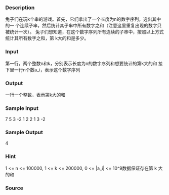 
### Description
兔子们在玩k个串的游戏。首先，它们拿出了一个长度为n的数字序列，选出其中的一
个连续子串，然后统计其子串中所有数字之和（注意这里重复出现的数字只被统计一次）。
兔子们想知道，在这个数字序列所有连续的子串中，按照以上方式统计其所有数字之和，第
k大的和是多少。


### Input
第一行，两个整数n和k，分别表示长度为n的数字序列和想要统计的第k大的和
接下里一行n个数a_i，表示这个数字序列


### Output
一行一个整数，表示第k大的和


### Sample Input
7 5
3 -2 1 2 2 1 3 -2
### Sample Output
4
### Hint
1 <= n <= 100000, 1 <= k <= 200000, 0 <= |a_i| <= 10^9数据保证存在第 k 大的和

### Source
